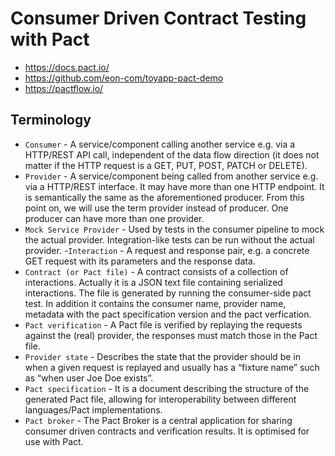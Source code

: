 # Consumer Driven Contract Testing with Pact

- https://docs.pact.io/
- https://github.com/eon-com/toyapp-pact-demo
- https://pactflow.io/

## Terminology

- `Consumer` - A service/component calling another service e.g. via a HTTP/REST API call, independent of the data flow direction (it does not matter if the HTTP request is a GET, PUT, POST, PATCH or DELETE).
- `Provider` - A service/component being called from another service e.g. via a HTTP/REST interface. It may have more than one HTTP endpoint. It is semantically the same as the aforementioned producer. From this point on, we will use the term provider instead of producer. One producer can have more than one provider.
- `Mock Service Provider` - Used by tests in the consumer pipeline to mock the actual provider. Integration-like tests can be run without the actual provider.
  -`Interaction` - A request and response pair, e.g. a concrete GET request with its parameters and the response data.
- `Contract (or Pact file)` - A contract consists of a collection of interactions. Actually it is a JSON text file containing serialized interactions. The file is generated by running the consumer-side pact test. In addition it contains the consumer name, provider name, metadata with the pact specification version and the pact verfication.
- `Pact verification` - A Pact file is verified by replaying the requests against the (real) provider, the responses must match those in the Pact file.
- `Provider state` - Describes the state that the provider should be in when a given request is replayed and usually has a “fixture name” such as “when user Joe Doe exists”.
- `Pact specification` - It is a document describing the structure of the generated Pact file, allowing for interoperability between different languages/Pact implementations.
- `Pact broker` - The Pact Broker is a central application for sharing consumer driven contracts and verification results. It is optimised for use with Pact.
